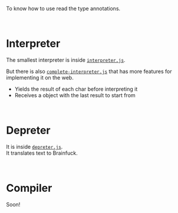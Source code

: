 To know how to use read the type annotations.

<br/>

# Interpreter
The smallest interpreter is inside [`interpreter.js`](./interpreter.js).

But there is also [`complete-interpreter.js`](./complete-interpreter.js) that has more features for implementing it on the web.
- Yields the result of each char before interpreting it
- Receives a object with the last result to start from

<br/>

# Depreter
It is inside [`depreter.js`](./depreter.js).  
It translates text to Brainfuck.

<br/>

# Compiler
Soon!
